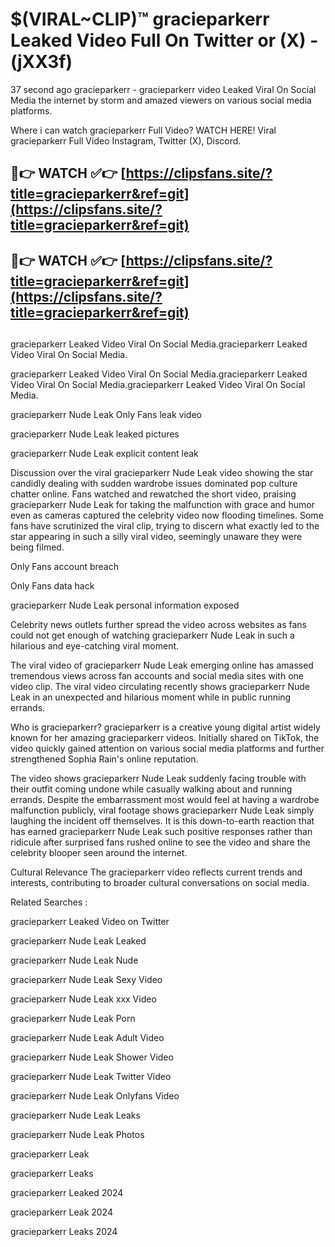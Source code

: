 # $(VIRAL~CLIP)™ gracieparkerr Leaked Video Full On Twitter or (X) -(jXX3f)
37 second ago gracieparkerr - gracieparkerr video Leaked Viral On Social Media the internet by storm and amazed viewers on various social media platforms.

Where i can watch gracieparkerr Full Video? WATCH HERE! Viral gracieparkerr Full Video Instagram, Twitter (X), Discord.

## 🔴👉 WATCH ✅👉 [https://clipsfans.site/?title=gracieparkerr&ref=git](https://clipsfans.site/?title=gracieparkerr&ref=git)
## 🔴👉 WATCH ✅👉 [https://clipsfans.site/?title=gracieparkerr&ref=git](https://clipsfans.site/?title=gracieparkerr&ref=git)
##
gracieparkerr Leaked Video Viral On Social Media.gracieparkerr Leaked Video Viral On Social Media.

gracieparkerr Leaked Video Viral On Social Media.gracieparkerr Leaked Video Viral On Social Media.gracieparkerr Leaked Video Viral On Social Media.

gracieparkerr Nude Leak Only Fans leak video

gracieparkerr Nude Leak leaked pictures

gracieparkerr Nude Leak explicit content leak

Discussion over the viral gracieparkerr Nude Leak video showing the star candidly dealing with sudden wardrobe issues dominated pop culture chatter online. Fans watched and rewatched the short video, praising gracieparkerr Nude Leak for taking the malfunction with grace and humor even as cameras captured the celebrity video now flooding timelines. Some fans have scrutinized the viral clip, trying to discern what exactly led to the star appearing in such a silly viral video, seemingly unaware they were being filmed.


Only Fans account breach

Only Fans data hack

gracieparkerr Nude Leak personal information exposed

Celebrity news outlets further spread the video across websites as fans could not get enough of watching gracieparkerr Nude Leak in such a hilarious and eye-catching viral moment.


The viral video of gracieparkerr Nude Leak emerging online has amassed tremendous views across fan accounts and social media sites with one video clip. The viral video circulating recently shows gracieparkerr Nude Leak in an unexpected and hilarious moment while in public running errands.


Who is gracieparkerr? gracieparkerr is a creative young digital artist widely known for her amazing gracieparkerr videos. Initially shared on TikTok, the video quickly gained attention on various social media platforms and further strengthened Sophia Rain's online reputation.

The video shows gracieparkerr Nude Leak suddenly facing trouble with their outfit coming undone while casually walking about and running errands. Despite the embarrassment most would feel at having a wardrobe malfunction publicly, viral footage shows gracieparkerr Nude Leak simply laughing the incident off themselves. It is this down-to-earth reaction that has earned gracieparkerr Nude Leak such positive responses rather than ridicule after surprised fans rushed online to see the video and share the celebrity blooper seen around the internet.

Cultural Relevance The gracieparkerr video reflects current trends and interests, contributing to broader cultural conversations on social media.

Related Searches :

gracieparkerr Leaked Video on Twitter

gracieparkerr Nude Leak Leaked

gracieparkerr Nude Leak Nude

gracieparkerr Nude Leak Sexy Video

gracieparkerr Nude Leak xxx Video

gracieparkerr Nude Leak Porn

gracieparkerr Nude Leak Adult Video

gracieparkerr Nude Leak Shower Video

gracieparkerr Nude Leak Twitter Video

gracieparkerr Nude Leak Onlyfans Video

gracieparkerr Nude Leak Leaks

gracieparkerr Nude Leak Photos

gracieparkerr Leak

gracieparkerr Leaks

gracieparkerr Leaked 2024

gracieparkerr Leak 2024

gracieparkerr Leaks 2024
